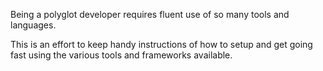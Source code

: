 Being a polyglot developer requires fluent use of so many tools and languages. 

This is an effort to keep handy instructions of how to setup and get going fast 
using the various tools and frameworks available.

